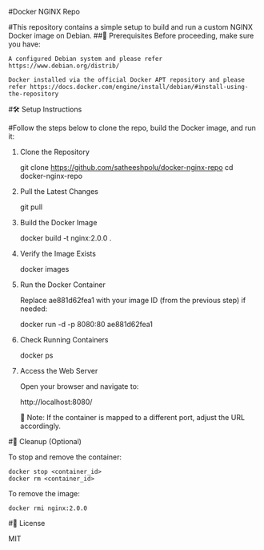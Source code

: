 #Docker NGINX Repo

#This repository contains a simple setup to build and run a custom NGINX Docker image on Debian.
##🚀 Prerequisites Before proceeding, make sure you have:

    A configured Debian system and please refer https://www.debian.org/distrib/

    Docker installed via the official Docker APT repository and please refer https://docs.docker.com/engine/install/debian/#install-using-the-repository

#🛠️ Setup Instructions

#Follow the steps below to clone the repo, build the Docker image, and run it:
1. Clone the Repository

    git clone https://github.com/satheeshpolu/docker-nginx-repo
    cd docker-nginx-repo

2. Pull the Latest Changes

    git pull

3. Build the Docker Image

    docker build -t nginx:2.0.0 .

4. Verify the Image Exists

    docker images

5. Run the Docker Container

    Replace ae881d62fea1 with your image ID (from the previous step) if needed:

    docker run -d -p 8080:80 ae881d62fea1

6. Check Running Containers

    docker ps

7. Access the Web Server

    Open your browser and navigate to:

    http://localhost:8080/

    🔧 Note: If the container is mapped to a different port, adjust the URL accordingly.

#🧼 Cleanup (Optional)

To stop and remove the container:

    docker stop <container_id>
    docker rm <container_id>

To remove the image:

    docker rmi nginx:2.0.0

#📄 License

MIT 
